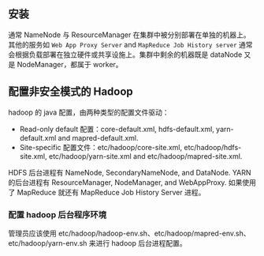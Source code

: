 ## 安装

通常 NameNode 与 ResourceManager 在集群中被分别部署在单独的机器上。其他的服务如 `Web App Proxy Server` and `MapReduce Job History server` 通常会根据负载部署在独立硬件或共享设施上。集群中剩余的机器既是 dataNode 又是 NodeManager，都属于 worker。

## 配置非安全模式的 Hadoop

hadoop 的 java 配置，由两种类型的配置文件驱动：
- Read-only default 配置：core-default.xml, hdfs-default.xml, yarn-default.xml and mapred-default.xml.
- Site-specific 配置文件：etc/hadoop/core-site.xml, etc/hadoop/hdfs-site.xml, etc/hadoop/yarn-site.xml and etc/hadoop/mapred-site.xml.

HDFS 后台进程有 NameNode, SecondaryNameNode, and DataNode. YARN 的后台进程有 ResourceManager, NodeManager, and WebAppProxy. 如果使用了 MapReduce 就还有 MapReduce Job History Server 进程。

### 配置 hadoop 后台程序环境

管理员应该使用 etc/hadoop/hadoop-env.sh、etc/hadoop/mapred-env.sh、etc/hadoop/yarn-env.sh 来进行 hadoop 后台进程配置。